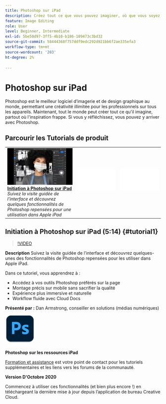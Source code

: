 ```yaml
---
title: Photoshop sur iPad
description: Créez tout ce que vous pouvez imaginer, où que vous soyez, dès que l’inspiration se présente avec Photoshop sur iPad
feature: Image Editing
role: User
level: Beginner, Intermediate
exl-id: 5be50d97-3ff5-4b10-b186-109473c3bd32
source-git-commit: 58444368f757ddf9edc292d921bb6f2ae335efa3
workflow-type: tm+mt
source-wordcount: '203'
ht-degree: 2%

---
```


# Photoshop sur iPad

Photoshop est le meilleur logiciel d’imagerie et de design graphique au monde, permettant une créativité illimitée pour les professionnels sur tous les appareils. Maintenant, tout le monde peut créer tout ce qu&#39;il imagine, partout où l&#39;inspiration frappe. Si vous y réfléchissez, vous pouvez y arriver avec Photoshop.

## Parcourir les Tutorials de produit

<table style="table-layout:fixed">
<tr>
 <td>
   <a href="photoshopipad.md#tutorial1">
      <img alt="Initiation à Photoshop sur iPad" src="../assets/PSiPad_thumbnail.jpg" />
   </a>
    <div>
   <a href="photoshopipad.md#tutorial1"><strong>Initiation à Photoshop sur iPad</strong></a>
    </div>
    <em>Suivez la visite guidée de l’interface et découvrez quelques fonctionnalités de Photoshop repensées pour une utilisation dans Apple iPad</em>
    <br>
  </td>
  <td>
    <img alt="Espaceur" src="../assets/Whitespacer.png" />
    <div>
    <br>
  </td>
  <td>
    <img alt="Espaceur" src="../assets/Whitespacer.png" />
    <div>
    <br>
  </td>
</tr>
</table>

## Initiation à Photoshop sur iPad (5:14) {#tutorial1}

>[!VIDEO](https://video.tv.adobe.com/v/326899?hidetitle=true)

**Description**
Suivez la visite guidée de l’interface et découvrez quelques-unes des fonctionnalités de Photoshop repensées pour les utiliser dans Apple iPad.

Dans ce tutoriel, vous apprendrez à :
* Accédez à vos outils Photoshop préférés sur la page
* Montage précis sur mobile sans sacrifier la qualité
* Expérience plus immersive et naturelle
* Workflow fluide avec Cloud Docs

**Présenté par :**
Dan Armstrong, conseiller en solutions (médias numériques)

![Photoshop sur le logo iPad](../assets/ps_appicon_96.png)

**Photoshop sur les ressources iPad**

[Formation et assistance](https://helpx.adobe.com/support/photoshop.html) est votre point de contact pour les tutoriels supplémentaires et les liens vers les forums de la communauté.

**Version D&#39;Octobre 2020**

Commencez à utiliser ces fonctionnalités (et bien plus encore !) en téléchargeant la dernière mise à jour depuis l’application de bureau Creative Cloud.
